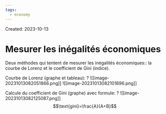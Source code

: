 ```yaml
---
tags:
  - economy
---
```

Created: 2023-10-13

# Mesurer les inégalités économiques

Deux méthodes qui tentent de mesurer les inégalités économiques:: la courbe de Lorenz et le coefficient de Gini (indice).

Courbe de Lorenz (graphe et tableau):
?
![[image-20231013082051866.png]]
![[image-20231013082101896.png]]

Calcule du coefficient de Gini (graphe) avec formule:
?
![[image-20231013082125087.png]]
$$\text{gini}=\frac{A}{A+B}$$
